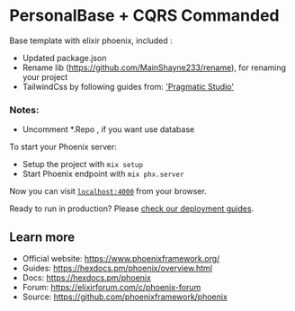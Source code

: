 # PersonalBase + CQRS Commanded

Base template with elixir phoenix, included :
  * Updated package.json
  * Rename lib (https://github.com/MainShayne233/rename), for renaming your project
  * TailwindCss by following guides from:
      ['Pragmatic Studio'](https://pragmaticstudio.com/tutorials/adding-tailwind-css-to-phoenix)

### Notes:
  * Uncomment *.Repo , if you want use database

To start your Phoenix server:

  * Setup the project with `mix setup`
  * Start Phoenix endpoint with `mix phx.server`

Now you can visit [`localhost:4000`](http://localhost:4000) from your browser.

Ready to run in production? Please [check our deployment guides](https://hexdocs.pm/phoenix/deployment.html).

## Learn more

  * Official website: https://www.phoenixframework.org/
  * Guides: https://hexdocs.pm/phoenix/overview.html
  * Docs: https://hexdocs.pm/phoenix
  * Forum: https://elixirforum.com/c/phoenix-forum
  * Source: https://github.com/phoenixframework/phoenix
